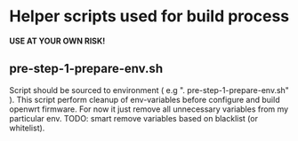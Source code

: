 # Helper scripts used for build process

**USE AT YOUR OWN RISK!**

## pre-step-1-prepare-env.sh

Script should be sourced to environment ( e.g  ". pre-step-1-prepare-env.sh" ).
This script perform cleanup of env-variables before configure and build openwrt firmware.
For now it just remove all unnecessary variables from my particular env.
TODO: smart remove variables based on blacklist (or whitelist).

